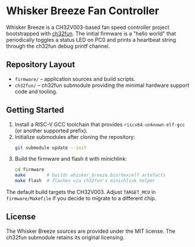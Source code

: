 # Whisker Breeze Fan Controller

Whisker Breeze is a CH32V003-based fan speed controller project bootstrapped with [ch32fun](https://github.com/cnlohr/ch32fun). The initial firmware is a "hello world" that periodically toggles a status LED on PC0 and prints a heartbeat string through the ch32fun debug printf channel.

## Repository Layout

- `firmware/` – application sources and build scripts.
- `ch32fun/` – ch32fun submodule providing the minimal hardware support code and tooling.

## Getting Started

1. Install a RISC-V GCC toolchain that provides `riscv64-unknown-elf-gcc` (or another supported prefix).
2. Initialize submodules after cloning the repository:
   ```sh
   git submodule update --init
   ```
3. Build the firmware and flash it with minichlink:
   ```sh
   cd firmware
   make        # builds whisker_breeze.bin/hex/elf artefacts
   make flash  # flashes via ch32fun's minichlink helper
   ```

The default build targets the CH32V003. Adjust `TARGET_MCU` in `firmware/Makefile` if you decide to migrate to a different chip.

## License

The Whisker Breeze sources are provided under the MIT license. The ch32fun submodule retains its original licensing.
